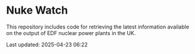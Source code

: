 # Nuke Watch

This repository includes code for retrieving the latest information available on the output of EDF nuclear power plants in the UK.

Last updated: 2025-04-23 06:22